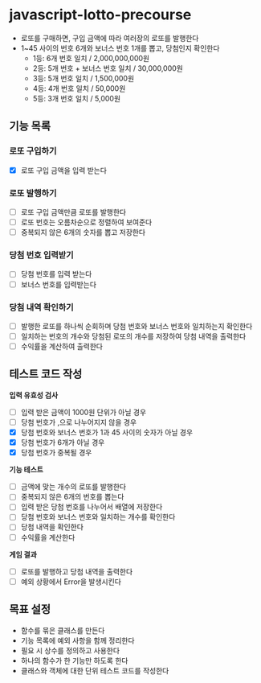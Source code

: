 # javascript-lotto-precourse

- 로또를 구매하면, 구입 금액에 따라 여러장의 로또를 발행한다
- 1~45 사이의 번호 6개와 보너스 번호 1개를 뽑고, 당첨인지 확인한다
  - 1등: 6개 번호 일치 / 2,000,000,000원
  - 2등: 5개 번호 + 보너스 번호 일치 / 30,000,000원
  - 3등: 5개 번호 일치 / 1,500,000원
  - 4등: 4개 번호 일치 / 50,000원
  - 5등: 3개 번호 일치 / 5,000원

## 기능 목록

### 로또 구입하기

- [x] 로또 구입 금액을 입력 받는다

### 로또 발행하기

- [ ] 로또 구입 금액만큼 로또를 발행한다
- [ ] 로또 번호는 오름차순으로 정렬하여 보여준다
- [ ] 중복되지 않은 6개의 숫자를 뽑고 저장한다

### 당첨 번호 입력받기

- [ ] 당첨 번호를 입력 받는다
- [ ] 보너스 번호를 입력받는다

### 당첨 내역 확인하기

- [ ] 발행한 로또를 하나씩 순회하며 당첨 번호와 보너스 번호와 일치하는지 확인한다
- [ ] 일치하는 번호의 개수와 당첨된 로또의 개수를 저장하여 당첨 내역을 출력한다
- [ ] 수익률을 계산하여 출력한다

## 테스트 코드 작성

**입력 유효성 검사**

- [ ] 입력 받은 금액이 1000원 단위가 아닐 경우
- [ ] 당첨 번호가 ,으로 나누어지지 않을 경우
- [x] 당첨 번호와 보너스 번호가 1과 45 사이의 숫자가 아닐 경우
- [x] 당첨 번호가 6개가 아닐 경우
- [x] 당첨 번호가 중복될 경우

**기능 테스트**

- [ ] 금액에 맞는 개수의 로또를 발행한다
- [ ] 중복되지 않은 6개의 번호를 뽑는다
- [ ] 입력 받은 당첨 번호를 나누어서 배열에 저장한다
- [ ] 당첨 번호와 보너스 번호와 일치하는 개수를 확인한다
- [ ] 당첨 내역을 확인한다
- [ ] 수익률을 계산한다

**게임 결과**

- [ ] 로또를 발행하고 당첨 내역을 출력한다
- [ ] 예외 상황에서 Error을 발생시킨다

## 목표 설정

- 함수를 묶은 클래스를 만든다
- 기능 목록에 예외 사항을 함께 정리한다
- 필요 시 상수를 정의하고 사용한다
- 하나의 함수가 한 기능만 하도록 한다
- 클래스와 객체에 대한 단위 테스트 코드를 작성한다
